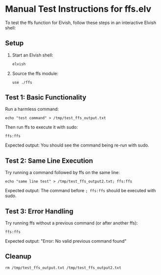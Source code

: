 # Manual Test Instructions for ffs.elv

To test the ffs function for Elvish, follow these steps in an interactive Elvish shell:

## Setup

1. Start an Elvish shell:
   ```bash
   elvish
   ```

2. Source the ffs module:
   ```elvish
   use ./ffs
   ```

## Test 1: Basic Functionality

Run a harmless command:
```elvish
echo "test command" > /tmp/test_ffs_output.txt
```

Then run ffs to execute it with sudo:
```elvish
ffs:ffs
```

Expected output: You should see the command being re-run with sudo.

## Test 2: Same Line Execution

Try running a command followed by ffs on the same line:
```elvish
echo "same line test" > /tmp/test_ffs_output2.txt; ffs:ffs
```

Expected output: The command before `; ffs:ffs` should be executed with sudo.

## Test 3: Error Handling

Try running ffs without a previous command (or after another ffs):
```elvish
ffs:ffs
```

Expected output: "Error: No valid previous command found"

## Cleanup

```elvish
rm /tmp/test_ffs_output.txt /tmp/test_ffs_output2.txt
```
